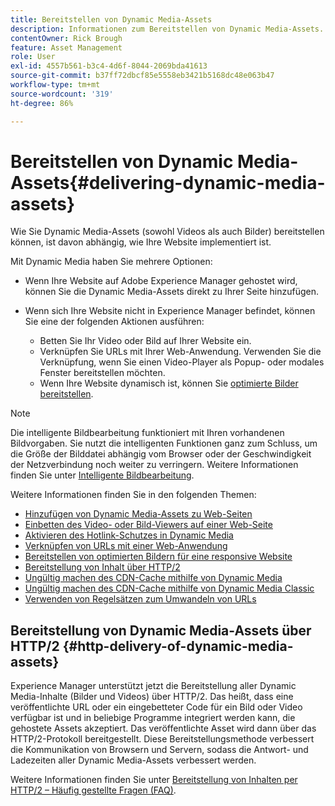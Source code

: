 ```yaml
---
title: Bereitstellen von Dynamic Media-Assets
description: Informationen zum Bereitstellen von Dynamic Media-Assets.
contentOwner: Rick Brough
feature: Asset Management
role: User
exl-id: 4557b561-b3c4-4d6f-8044-2069bda41613
source-git-commit: b37ff72dbcf85e5558eb3421b5168dc48e063b47
workflow-type: tm+mt
source-wordcount: '319'
ht-degree: 86%

---
```


# Bereitstellen von Dynamic Media-Assets{#delivering-dynamic-media-assets}

Wie Sie Dynamic Media-Assets (sowohl Videos als auch Bilder) bereitstellen können, ist davon abhängig, wie Ihre Website implementiert ist.

Mit Dynamic Media haben Sie mehrere Optionen:

* Wenn Ihre Website auf Adobe Experience Manager gehostet wird, können Sie die Dynamic Media-Assets direkt zu Ihrer Seite hinzufügen.
* Wenn sich Ihre Website nicht in Experience Manager befindet, können Sie eine der folgenden Aktionen ausführen:

   * Betten Sie Ihr Video oder Bild auf Ihrer Website ein.
   * Verknüpfen Sie URLs mit Ihrer Web-Anwendung. Verwenden Sie die Verknüpfung, wenn Sie einen Video-Player als Popup- oder modales Fenster bereitstellen möchten.
   * Wenn Ihre Website dynamisch ist, können Sie [optimierte Bilder bereitstellen](/help/assets/dynamic-media/responsive-site.md).

>[!NOTE]
>
>Die intelligente Bildbearbeitung funktioniert mit Ihren vorhandenen Bildvorgaben. Sie nutzt die intelligenten Funktionen ganz zum Schluss, um die Größe der Bilddatei abhängig vom Browser oder der Geschwindigkeit der Netzverbindung noch weiter zu verringern. Weitere Informationen finden Sie unter [Intelligente Bildbearbeitung](/help/assets/dynamic-media/imaging-faq.md).

Weitere Informationen finden Sie in den folgenden Themen:

* [Hinzufügen von Dynamic Media-Assets zu Web-Seiten](/help/assets/dynamic-media/adding-dynamic-media-assets-to-pages.md)
* [Einbetten des Video- oder Bild-Viewers auf einer Web-Seite](/help/assets/dynamic-media/embed-code.md)
* [Aktivieren des Hotlink-Schutzes in Dynamic Media](/help/assets/dynamic-media/hotlink-protection.md)
* [Verknüpfen von URLs mit einer Web-Anwendung](/help/assets/dynamic-media/linking-urls-to-yourwebapplication.md)
* [Bereitstellen von optimierten Bildern für eine responsive Website](/help/assets/dynamic-media/responsive-site.md)
* [Bereitstellung von Inhalt über HTTP/2](/help/assets/dynamic-media/http2faq.md)
* [Ungültig machen des CDN-Cache mithilfe von Dynamic Media](/help/assets/dynamic-media/invalidate-cdn-cache-dynamic-media.md)
* [Ungültig machen des CDN-Cache mithilfe von Dynamic Media Classic](/help/assets/dynamic-media/invalidate-cdn-cache-dm-classic.md)
* [Verwenden von Regelsätzen zum Umwandeln von URLs](/help/assets/dynamic-media/using-rulesets-to-transform-urls.md)

## Bereitstellung von Dynamic Media-Assets über HTTP/2 {#http-delivery-of-dynamic-media-assets}

Experience Manager unterstützt jetzt die Bereitstellung aller Dynamic Media-Inhalte (Bilder und Videos) über HTTP/2. Das heißt, dass eine veröffentlichte URL oder ein eingebetteter Code für ein Bild oder Video verfügbar ist und in beliebige Programme integriert werden kann, die gehostete Assets akzeptiert. Das veröffentlichte Asset wird dann über das HTTP/2-Protokoll bereitgestellt. Diese Bereitstellungsmethode verbessert die Kommunikation von Browsern und Servern, sodass die Antwort- und Ladezeiten aller Dynamic Media-Assets verbessert werden.

Weitere Informationen finden Sie unter [Bereitstellung von Inhalten per HTTP/2 – Häufig gestellte Fragen (FAQ)](/help/assets/dynamic-media/http2faq.md).
